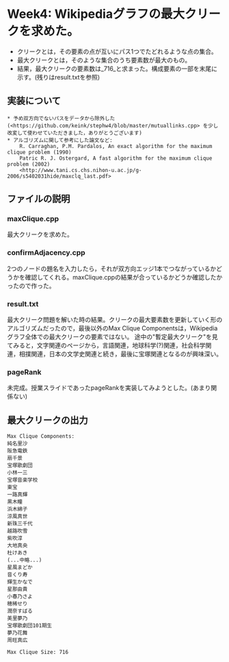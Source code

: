 # Week4: Wikipediaグラフの最大クリークを求めた。

* クリークとは，その要素の点が互いにパス1つでたどれるような点の集合。
* 最大クリークとは，そのような集合のうち要素数が最大のもの。
* 結果，最大クリークの要素数は_716_と求まった。構成要素の一部を末尾に示す。(残りはresult.txtを参照)

## 実装について

    * 予め双方向でないパスをデータから除外した(<https://github.com/keink/stephw4/blob/master/mutuallinks.cpp> を少し改変して使わせていただきました，ありがとうございます)
    * アルゴリズムに関して参考にした論文など:
        R. Carraghan, P.M. Pardalos, An exact algorithm for the maximum clique problem (1990)
        Patric R. J. Ostergard, A fast algorithm for the maximum clique problem (2002)
        <http://www.tani.cs.chs.nihon-u.ac.jp/g-2006/s5402031hide/maxclq_last.pdf>

## ファイルの説明

### maxClique.cpp
最大クリークを求めた。

### confirmAdjacency.cpp
2つのノードの題名を入力したら，それが双方向エッジ1本でつながっているかどうかを確認してくれる。maxClique.cppの結果が合っているかどうか確認したかったので作った。

### result.txt
最大クリーク問題を解いた時の結果。クリークの最大要素数を更新していく形のアルゴリズムだったので，最後以外のMax Clique Componentsは，Wikipediaグラフ全体での最大クリークの要素ではない。
途中の"暫定最大クリーク"を見てみると，文字関連のページから，言語関連，地球科学(?)関連，社会科学関連，相撲関連，日本の文学史関連と続き，最後に宝塚関連となるのが興味深い。

### pageRank
未完成。授業スライドであったpageRankを実装してみようとした。(あまり関係ない)

## 最大クリークの出力
    Max Clique Components:
    純名里沙
    阪急電鉄
    扇千景
    宝塚歌劇団
    小林一三
    宝塚音楽学校
    東宝
    一路真輝
    黒木瞳
    浜木綿子
    涼風真世
    新珠三千代
    越路吹雪
    紫吹淳
    大地真央
    杜けあき
    (...中略...)
    星風まどか
    音くり寿
    輝生かなで
    星那由貴
    小春乃さよ
    穂稀せり
    潤奈すばる
    美里夢乃
    宝塚歌劇団101期生
    夢乃花舞
    周旺真広

    Max Clique Size: 716
